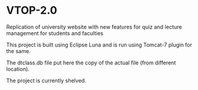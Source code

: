 # VTOP-2.0
Replication of university website with new features for quiz and lecture management for students and faculties

This project is built using Eclipse Luna and is run using Tomcat-7 plugin for the same.

The dtclass.db file put here the copy of the actual file (from different location).

The project is currently shelved.
